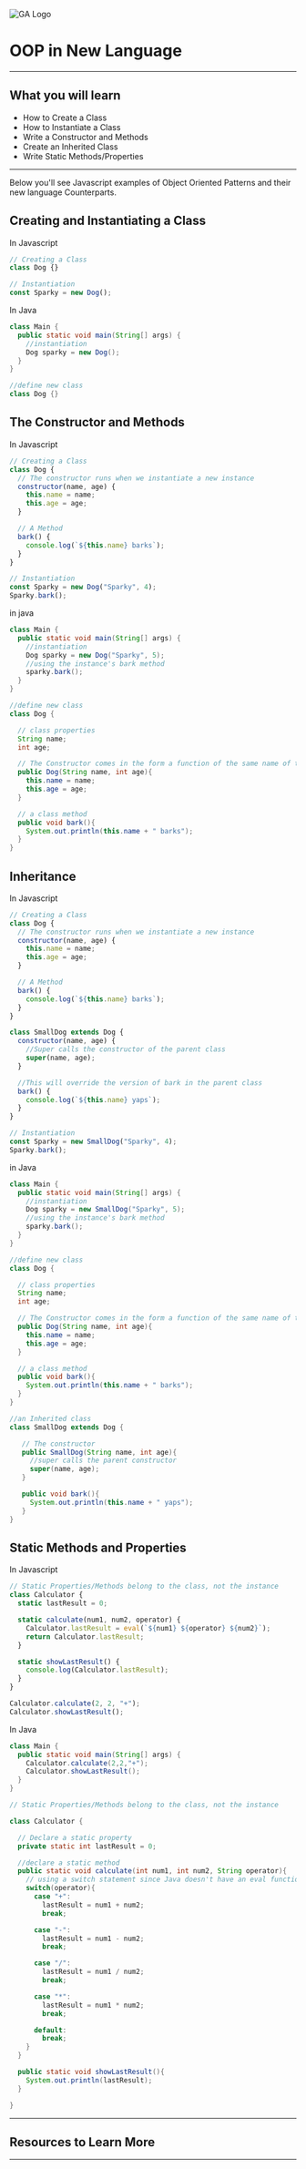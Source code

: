 ![GA Logo](https://upload.wikimedia.org/wikipedia/en/thumb/f/f4/General_Assembly_logo.svg/1280px-General_Assembly_logo.svg.png)

# OOP in New Language

---

## What you will learn

- How to Create a Class
- How to Instantiate a Class
- Write a Constructor and Methods
- Create an Inherited Class
- Write Static Methods/Properties

---

Below you'll see Javascript examples of Object Oriented Patterns and their new language Counterparts.

## Creating and Instantiating a Class

In Javascript

```js
// Creating a Class
class Dog {}

// Instantiation
const Sparky = new Dog();
```

In Java

```java
class Main {
  public static void main(String[] args) {
    //instantiation
    Dog sparky = new Dog();
  }
}

//define new class
class Dog {}
```

## The Constructor and Methods

In Javascript

```js
// Creating a Class
class Dog {
  // The constructor runs when we instantiate a new instance
  constructor(name, age) {
    this.name = name;
    this.age = age;
  }

  // A Method
  bark() {
    console.log(`${this.name} barks`);
  }
}

// Instantiation
const Sparky = new Dog("Sparky", 4);
Sparky.bark();
```

in java

```java
class Main {
  public static void main(String[] args) {
    //instantiation
    Dog sparky = new Dog("Sparky", 5);
    //using the instance's bark method
    sparky.bark();
  }
}

//define new class
class Dog {

  // class properties
  String name;
  int age;

  // The Constructor comes in the form a function of the same name of the class
  public Dog(String name, int age){
    this.name = name;
    this.age = age;
  }

  // a class method
  public void bark(){
    System.out.println(this.name + " barks");
  }
}
```

## Inheritance

In Javascript

```js
// Creating a Class
class Dog {
  // The constructor runs when we instantiate a new instance
  constructor(name, age) {
    this.name = name;
    this.age = age;
  }

  // A Method
  bark() {
    console.log(`${this.name} barks`);
  }
}

class SmallDog extends Dog {
  constructor(name, age) {
    //Super calls the constructor of the parent class
    super(name, age);
  }

  //This will override the version of bark in the parent class
  bark() {
    console.log(`${this.name} yaps`);
  }
}

// Instantiation
const Sparky = new SmallDog("Sparky", 4);
Sparky.bark();
```

in Java

```java
class Main {
  public static void main(String[] args) {
    //instantiation
    Dog sparky = new SmallDog("Sparky", 5);
    //using the instance's bark method
    sparky.bark();
  }
}

//define new class
class Dog {

  // class properties
  String name;
  int age;

  // The Constructor comes in the form a function of the same name of the class
  public Dog(String name, int age){
    this.name = name;
    this.age = age;
  }

  // a class method
  public void bark(){
    System.out.println(this.name + " barks");
  }
}

//an Inherited class
class SmallDog extends Dog {

   // The constructor
   public SmallDog(String name, int age){
     //super calls the parent constructor
     super(name, age);
   }

   public void bark(){
     System.out.println(this.name + " yaps");
   }
}
```

## Static Methods and Properties

In Javascript

```js
// Static Properties/Methods belong to the class, not the instance
class Calculator {
  static lastResult = 0;

  static calculate(num1, num2, operator) {
    Calculator.lastResult = eval(`${num1} ${operator} ${num2}`);
    return Calculator.lastResult;
  }

  static showLastResult() {
    console.log(Calculator.lastResult);
  }
}

Calculator.calculate(2, 2, "+");
Calculator.showLastResult();
```

In Java

```java
class Main {
  public static void main(String[] args) {
    Calculator.calculate(2,2,"+");
    Calculator.showLastResult();
  }
}

// Static Properties/Methods belong to the class, not the instance

class Calculator {

  // Declare a static property
  private static int lastResult = 0;

  //declare a static method
  public static void calculate(int num1, int num2, String operator){
    // using a switch statement since Java doesn't have an eval function
    switch(operator){
      case "+":
        lastResult = num1 + num2;
        break;

      case "-":
        lastResult = num1 - num2;
        break;

      case "/":
        lastResult = num1 / num2;
        break;

      case "*":
        lastResult = num1 * num2;
        break;

      default:
        break;
    }
  }

  public static void showLastResult(){
    System.out.println(lastResult);
  }

}
```

---

## Resources to Learn More

---
